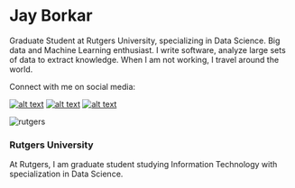 # Jay Borkar

Graduate Student at Rutgers University, specializing in Data Science. Big data and Machine Learning enthusiast. I write software, analyze large sets of data to extract knowledge. When I am not working, I travel around the world.



Connect with me on social media:



[![alt text][1.1]][1]
[![alt text][2.1]][2]
[![alt text][3.1]][3]



<!-- links to social media icons -->
<!-- no need to change these -->

<!-- icons with padding -->

[1.1]: https://cdn3.iconfinder.com/data/icons/free-social-icons/67/linkedin_circle_color-32.png (Linkedin)
[2.1]: https://cdn3.iconfinder.com/data/icons/free-social-icons/67/facebook_circle_color-32.png (facebook)
[3.1]: http://i.imgur.com/0o48UoR.png (github icon with padding)




<!-- links to your social media accounts -->
<!-- update these accordingly -->

[1]: https://www.linkedin.com/in/jayborkar/
[2]: https://www.facebook.com/jay.borkar.1
[3]: https://github.com/jayborkar

<!-- Please don't remove this: Grab your social icons from https://github.com/carlsednaoui/gitsocial -->



![rutgers](https://user-images.githubusercontent.com/17011130/34801143-fdc47662-f634-11e7-87d3-9921ad519ad7.png)

### Rutgers University
At Rutgers, I am graduate student studying Information Technology with specialization in Data Science. 
```markdown




